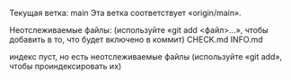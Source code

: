 Текущая ветка: main
Эта ветка соответствует «origin/main».

Неотслеживаемые файлы:
  (используйте «git add <файл>...», чтобы добавить в то, что будет включено в коммит)
	CHECK.md
	INFO.md

индекс пуст, но есть неотслеживаемые файлы
(используйте «git add», чтобы проиндексировать их)

